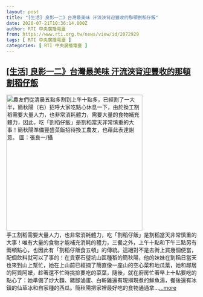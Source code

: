 ```yaml
---
layout: post
title: "[生活] 良影一二》台灣最美味 汗流浹背迎豐收的那頓割稻仔飯"
date: 2020-07-21T10:36:14.000Z
author: RTI 中央廣播電臺
from: https://www.rti.org.tw/news/view/id/2072929
tags: [ RTI 中央廣播電臺 ]
categories: [ RTI 中央廣播電臺 ]
---
```

<!--1595327774000-->
[[生活] 良影一二》台灣最美味 汗流浹背迎豐收的那頓割稻仔飯](https://www.rti.org.tw/news/view/id/2072929)
------

<div>
<img src="https://static.rti.org.tw/assets/thumbnails/2020/07/21/3b446e1d01fd3ffedb45d1a3b7f1ba63.jpeg" width="360" alt="農友們從清晨五點多割到上午十點多，已經割了一大半，簡秋陽（右）招呼大家吃點心休息一下，由於換工割稻需要大量人力，也非常消耗體力，需要大量的食物補充體力，因此，吃「割稻仔飯」是割稻當天非常慎重的大事！簡秋陽準備豐盛菜飯招待換工農友，也藉此表達謝意。   圖：張良一/攝" title="農友們從清晨五點多割到上午十點多，已經割了一大半，簡秋陽（右）招呼大家吃點心休息一下，由於換工割稻需要大量人力，也非常消耗體力，需要大量的食物補充體力，因此，吃「割稻仔飯」是割稻當天非常慎重的大事！簡秋陽準備豐盛菜飯招待換工農友，也藉此表達謝意。   圖：張良一/攝"><br>手工割稻需要大量人力，也非常消耗體力，吃「割稻仔飯」是割稻當天非常慎重的大事！唯有大量的食物才能補充消耗的體力，三餐之外，上午十點和下午三點另有兩頓點心，也因此有「割稻仔飯食五頓」的傳統。這絕對不是去街上買幾個便當，配個飲料就可以了事的！在貢寮石璧坑山區種稻的簡秋陽，他的妹妹在割稻日當天也來到山上幫忙，她在上山前已經摘了簡直像一座山的空心菜和地瓜葉，她和鄰居的阿質阿嬤，趁著還不忙時挑撿要吃的菜葉，隨後，就在廚房忙著早上十點要吃的點心了：她準備了炒大麵、豬腳滷蛋、白斬雞還有現撈現煮的鮮魚湯，餐後還有冰鎮的仙草冰和自家種的西瓜。簡秋陽把家裡最好吃的食物通通拿...<a target="_blank" href="https://www.rti.org.tw/news/view/id/2072929">...more</a>
</div>
